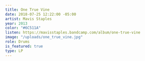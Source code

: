 ```yaml
---
title: One True Vine
date: 2018-07-25 12:22:00 -05:00
artist: Mavis Staples
year: 2013
color: "#6C511A"
listen: https://mavisstaples.bandcamp.com/album/one-true-vine
image: "/uploads/one_true_vine.jpg"
role: Drums
is_featured: true
type: LP
---
```


